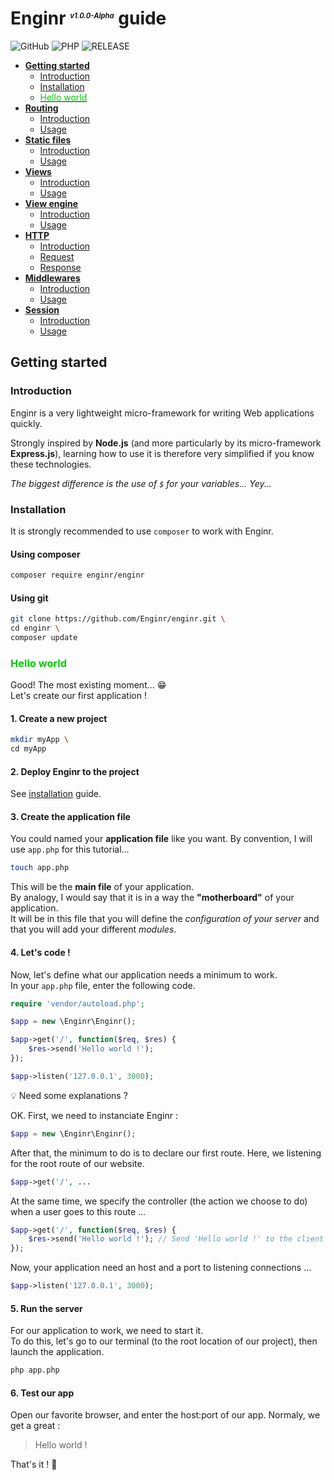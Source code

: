 # Enginr <sup style="font-size:0.4em;font-style:italic">v1.0.0-Alpha</sup> guide


![GitHub](https://img.shields.io/github/license/mashape/apistatus.svg?style=for-the-badge)
![PHP](https://img.shields.io/badge/php-%3E%3D7.2.0-blue.svg?&style=for-the-badge)
![RELEASE](https://img.shields.io/badge/pre--release-v1.0.1--alpha-green.svg?style=for-the-badge)

- [**Getting started**](#gs)
    - [Introduction](#gs-intro) 
	- [Installation](#gs-installation)
    - [<span style="color:#00cc00">Hello world</span>](#gs-hello-world)
- [**Routing**](#route)
    - [Introduction](#route-intro)
    - [Usage](#route-usage)
- [**Static files**](#static)
    - [Introduction](#static-intro)
    - [Usage](#static-usage)
- [**Views**](#views)
    - [Introduction](#views-intro)
    - [Usage](#views-usage)
- [**View engine**](#ve)
    - [Introduction](#ve-intro)
    - [Usage](#ve-usage)
- [**HTTP**](#http)
    - [Introduction](#http-intro)
    - [Request](#http-req)
    - [Response](#http-res)  
- [**Middlewares**](#mid)
    - [Introduction](#mid-intro)
    - [Usage](#mid-usage)
- [**Session**](#session)
    - [Introduction](#session-intro)
    - [Usage](#session-usage)

<h2 id="gs">Getting started</h2>

<h3 id="gs-intro">Introduction</h3>

Enginr is a very lightweight micro-framework for writing Web applications quickly.  

Strongly inspired by  **Node.js** (and more particularly by its micro-framework **Express.js**), learning how to use it is therefore very simplified if you know these technologies.

*The biggest difference is the use of `$` for your variables... Yey...*

<h3 id="gs-installation">Installation</h3>

It is strongly recommended to use `composer` to work with Enginr.

#### Using composer

```bash
composer require enginr/enginr
```

#### Using git

```bash
git clone https://github.com/Enginr/enginr.git \
cd enginr \
composer update
```

<h3 id="gs-hello-world" style="color:#00cc00">Hello world</h3>

Good! The most existing moment... :grin:  
Let's create our first application !

#### 1. Create a new project

```bash
mkdir myApp \
cd myApp
```

#### 2. Deploy Enginr to the project

See [installation](#gs-installation) guide.

#### 3. Create the application file

You could named your **application file** like you want. By convention, I will use `app.php` for this tutorial...

```bash
touch app.php
```

This will be the **main file** of your application.  
By analogy, I would say that it is in a way the **"motherboard"** of your application.  
It will be in this file that you will define the *configuration of your server* and that you will add your different *modules*.

#### 4. Let's code !

Now, let's define what our application needs a minimum to work.  
In your `app.php` file, enter the following code.

```php
require 'vendor/autoload.php';

$app = new \Enginr\Enginr();

$app->get('/', function($req, $res) {
	$res->send('Hello world !');
});

$app->listen('127.0.0.1', 3000);
```

:bulb: Need some explanations ?  

OK. First, we need to instanciate Enginr :

```php
$app = new \Enginr\Enginr();
```

After that, the minimum to do is to declare our first route.
Here, we listening for the root route of our website.

```php
$app->get('/', ...
```

At the same time, we specify the controller (the action we choose to do) when a user goes to this route ...

```php
$app->get('/', function($req, $res) {
	$res->send('Hello world !'); // Send 'Hello world !' to the client
});
```

Now, your application need an host and a port to listening connections ...

```php
$app->listen('127.0.0.1', 3000);
```

#### 5. Run the server

For our application to work, we need to start it.  
To do this, let's go to our terminal (to the root location of our project), then launch the application.

```bash
php app.php
```

#### 6. Test our app

Open our favorite browser, and enter the host:port of our app.
Normaly, we get a great :

> Hello world !

That's it ! :beers: